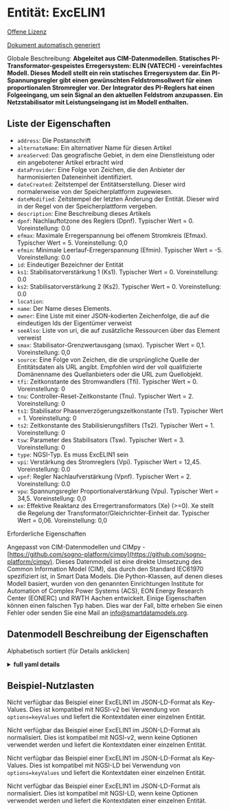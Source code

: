 Entität: ExcELIN1  
=================  
[Offene Lizenz](https://github.com/smart-data-models//dataModel.EnergyCIM/blob/master/ExcELIN1/LICENSE.md)  
[Dokument automatisch generiert](https://docs.google.com/presentation/d/e/2PACX-1vTs-Ng5dIAwkg91oTTUdt8ua7woBXhPnwavZ0FxgR8BsAI_Ek3C5q97Nd94HS8KhP-r_quD4H0fgyt3/pub?start=false&loop=false&delayms=3000#slide=id.gb715ace035_0_60)  
Globale Beschreibung: **Abgeleitet aus CIM-Datenmodellen. Statisches PI-Transformator-gespeistes Erregersystem: ELIN (VATECH) - vereinfachtes Modell.  Dieses Modell stellt ein rein statisches Erregersystem dar. Ein PI-Spannungsregler gibt einen gewünschten Feldstromsollwert für einen proportionalen Stromregler vor. Der Integrator des PI-Reglers hat einen Folgeeingang, um sein Signal an den aktuellen Feldstrom anzupassen.  Ein Netzstabilisator mit Leistungseingang ist im Modell enthalten.**  

## Liste der Eigenschaften  

- `address`: Die Postanschrift  - `alternateName`: Ein alternativer Name für diesen Artikel  - `areaServed`: Das geografische Gebiet, in dem eine Dienstleistung oder ein angebotener Artikel erbracht wird  - `dataProvider`: Eine Folge von Zeichen, die den Anbieter der harmonisierten Dateneinheit identifiziert.  - `dateCreated`: Zeitstempel der Entitätserstellung. Dieser wird normalerweise von der Speicherplattform zugewiesen.  - `dateModified`: Zeitstempel der letzten Änderung der Entität. Dieser wird in der Regel von der Speicherplattform vergeben.  - `description`: Eine Beschreibung dieses Artikels  - `dpnf`: Nachlauftotzone des Reglers (Dpnf).  Typischer Wert = 0. Voreinstellung: 0.0  - `efmax`: Maximale Erregerspannung bei offenem Stromkreis (Efmax).  Typischer Wert = 5. Voreinstellung: 0,0  - `efmin`: Minimale Leerlauf-Erregerspannung (Efmin).  Typischer Wert = -5. Voreinstellung: 0.0  - `id`: Eindeutiger Bezeichner der Entität  - `ks1`: Stabilisatorverstärkung 1 (Ks1).  Typischer Wert = 0. Voreinstellung: 0.0  - `ks2`: Stabilisatorverstärkung 2 (Ks2).  Typischer Wert = 0. Voreinstellung: 0.0  - `location`:   - `name`: Der Name dieses Elements.  - `owner`: Eine Liste mit einer JSON-kodierten Zeichenfolge, die auf die eindeutigen Ids der Eigentümer verweist  - `seeAlso`: Liste von uri, die auf zusätzliche Ressourcen über das Element verweist  - `smax`: Stabilisator-Grenzwertausgang (smax).  Typischer Wert = 0,1. Voreinstellung: 0,0  - `source`: Eine Folge von Zeichen, die die ursprüngliche Quelle der Entitätsdaten als URL angibt. Empfohlen wird der voll qualifizierte Domänenname des Quellanbieters oder die URL zum Quellobjekt.  - `tfi`: Zeitkonstante des Stromwandlers (Tfi).  Typischer Wert = 0. Voreinstellung: 0  - `tnu`: Controller-Reset-Zeitkonstante (Tnu).  Typischer Wert = 2. Voreinstellung: 0  - `ts1`: Stabilisator Phasenverzögerungszeitkonstante (Ts1).  Typischer Wert = 1. Voreinstellung: 0  - `ts2`: Zeitkonstante des Stabilisierungsfilters (Ts2).  Typischer Wert = 1. Voreinstellung: 0  - `tsw`: Parameter des Stabilisators (Tsw).  Typischer Wert = 3. Voreinstellung: 0  - `type`: NGSI-Typ. Es muss ExcELIN1 sein  - `vpi`: Verstärkung des Stromreglers (Vpi).  Typischer Wert = 12,45. Voreinstellung: 0.0  - `vpnf`: Regler Nachlaufverstärkung (Vpnf).  Typischer Wert = 2. Voreinstellung: 0.0  - `vpu`: Spannungsregler Proportionalverstärkung (Vpu).  Typischer Wert = 34,5. Voreinstellung: 0,0  - `xe`: Effektive Reaktanz des Erregertransformators (Xe) (>=0).  Xe stellt die Regelung der Transformator/Gleichrichter-Einheit dar.  Typischer Wert = 0,06. Voreinstellung: 0,0    
Erforderliche Eigenschaften  
Angepasst von CIM-Datenmodellen und CIMpy - [https://github.com/sogno-platform/cimpy](https://github.com/sogno-platform/cimpy). Dieses Datenmodell ist eine direkte Umsetzung des Common Information Model (CIM), das durch den Standard IEC61970 spezifiziert ist, in Smart Data Models. Die Python-Klassen, auf denen dieses Modell basiert, wurden von den genannten Einrichtungen Institute for Automation of Complex Power Systems (ACS), EON Energy Research Center (EONERC) und RWTH Aachen entwickelt. Einige Eigenschaften können einen falschen Typ haben. Dies war der Fall, bitte erheben Sie einen Fehler oder senden Sie eine Mail an info@smartdatamodels.org.  
## Datenmodell Beschreibung der Eigenschaften  
Alphabetisch sortiert (für Details anklicken)  
<details><summary><strong>full yaml details</strong></summary>    
```yaml  
ExcELIN1:    
  description: 'Adapted from CIM data models. Static PI transformer fed excitation system: ELIN (VATECH) - simplified model.  This model represents an all-static excitation system. A PI voltage controller establishes a desired field current set point for a proportional current controller. The integrator of the PI controller has a follow-up input to match its signal to the present field current.  A power system stabilizer with power input is included in the model.'    
  properties:    
    address:    
      description: 'The mailing address'    
      properties:    
        addressCountry:    
          description: 'Property. The country. For example, Spain. Model:''https://schema.org/addressCountry'''    
          type: string    
        addressLocality:    
          description: 'Property. The locality in which the street address is, and which is in the region. Model:''https://schema.org/addressLocality'''    
          type: string    
        addressRegion:    
          description: 'Property. The region in which the locality is, and which is in the country. Model:''https://schema.org/addressRegion'''    
          type: string    
        postOfficeBoxNumber:    
          description: 'Property. The post office box number for PO box addresses. For example, 03578. Model:''https://schema.org/postOfficeBoxNumber'''    
          type: string    
        postalCode:    
          description: 'Property. The postal code. For example, 24004. Model:''https://schema.org/https://schema.org/postalCode'''    
          type: string    
        streetAddress:    
          description: 'Property. The street address. Model:''https://schema.org/streetAddress'''    
          type: string    
      type: Property    
      x-ngsi:    
        model: https://schema.org/address    
    alternateName:    
      description: 'An alternative name for this item'    
      type: Property    
    areaServed:    
      description: 'The geographic area where a service or offered item is provided'    
      type: Property    
      x-ngsi:    
        model: https://schema.org/Text    
    dataProvider:    
      description: 'A sequence of characters identifying the provider of the harmonised data entity.'    
      type: Property    
    dateCreated:    
      description: 'Entity creation timestamp. This will usually be allocated by the storage platform.'    
      format: date-time    
      type: Property    
    dateModified:    
      description: 'Timestamp of the last modification of the entity. This will usually be allocated by the storage platform.'    
      format: date-time    
      type: Property    
    description:    
      description: 'A description of this item'    
      type: Property    
    dpnf:    
      description: 'Controller follow up dead band (Dpnf).  Typical Value = 0. Default: 0.0'    
      type: number    
      x-ngsi:    
        model: https://schema.org/Number    
    efmax:    
      description: 'Maximum open circuit excitation voltage (Efmax).  Typical Value = 5. Default: 0.0'    
      type: number    
      x-ngsi:    
        model: https://schema.org/Number    
    efmin:    
      description: 'Minimum open circuit excitation voltage (Efmin).  Typical Value = -5. Default: 0.0'    
      type: number    
      x-ngsi:    
        model: https://schema.org/Number    
    id:    
      anyOf: &excelin1_-_properties_-_owner_-_items_-_anyof    
        - description: 'Property. Identifier format of any NGSI entity'    
          maxLength: 256    
          minLength: 1    
          pattern: ^[\w\-\.\{\}\$\+\*\[\]`|~^@!,:\\]+$    
          type: string    
        - description: 'Property. Identifier format of any NGSI entity'    
          format: uri    
          type: string    
      description: 'Unique identifier of the entity'    
      type: Property    
    ks1:    
      description: 'Stabilizer Gain 1 (Ks1).  Typical Value = 0. Default: 0.0'    
      type: number    
      x-ngsi:    
        model: https://schema.org/Number    
    ks2:    
      description: 'Stabilizer Gain 2 (Ks2).  Typical Value = 0. Default: 0.0'    
      type: number    
      x-ngsi:    
        model: https://schema.org/Number    
    location:    
      $id: https://geojson.org/schema/Geometry.json    
      $schema: "http://json-schema.org/draft-07/schema#"    
      oneOf:    
        - properties:    
            bbox:    
              items:    
                type: number    
              minItems: 4    
              type: array    
            coordinates:    
              items:    
                type: number    
              minItems: 2    
              type: array    
            type:    
              enum:    
                - Point    
              type: string    
          required:    
            - type    
            - coordinates    
          title: 'GeoJSON Point'    
          type: object    
        - properties:    
            bbox:    
              items:    
                type: number    
              minItems: 4    
              type: array    
            coordinates:    
              items:    
                items:    
                  type: number    
                minItems: 2    
                type: array    
              minItems: 2    
              type: array    
            type:    
              enum:    
                - LineString    
              type: string    
          required:    
            - type    
            - coordinates    
          title: 'GeoJSON LineString'    
          type: object    
        - properties:    
            bbox:    
              items:    
                type: number    
              minItems: 4    
              type: array    
            coordinates:    
              items:    
                items:    
                  items:    
                    type: number    
                  minItems: 2    
                  type: array    
                minItems: 4    
                type: array    
              type: array    
            type:    
              enum:    
                - Polygon    
              type: string    
          required:    
            - type    
            - coordinates    
          title: 'GeoJSON Polygon'    
          type: object    
        - properties:    
            bbox:    
              items:    
                type: number    
              minItems: 4    
              type: array    
            coordinates:    
              items:    
                items:    
                  type: number    
                minItems: 2    
                type: array    
              type: array    
            type:    
              enum:    
                - MultiPoint    
              type: string    
          required:    
            - type    
            - coordinates    
          title: 'GeoJSON MultiPoint'    
          type: object    
        - properties:    
            bbox:    
              items:    
                type: number    
              minItems: 4    
              type: array    
            coordinates:    
              items:    
                items:    
                  items:    
                    type: number    
                  minItems: 2    
                  type: array    
                minItems: 2    
                type: array    
              type: array    
            type:    
              enum:    
                - MultiLineString    
              type: string    
          required:    
            - type    
            - coordinates    
          title: 'GeoJSON MultiLineString'    
          type: object    
        - properties:    
            bbox:    
              items:    
                type: number    
              minItems: 4    
              type: array    
            coordinates:    
              items:    
                items:    
                  items:    
                    items:    
                      type: number    
                    minItems: 2    
                    type: array    
                  minItems: 4    
                  type: array    
                type: array    
              type: array    
            type:    
              enum:    
                - MultiPolygon    
              type: string    
          required:    
            - type    
            - coordinates    
          title: 'GeoJSON MultiPolygon'    
          type: object    
      title: 'GeoJSON Geometry'    
    name:    
      description: 'The name of this item.'    
      type: Property    
    owner:    
      description: 'A List containing a JSON encoded sequence of characters referencing the unique Ids of the owner(s)'    
      items:    
        anyOf: *excelin1_-_properties_-_owner_-_items_-_anyof    
        description: 'Property. Unique identifier of the entity'    
      type: Property    
    seeAlso:    
      description: 'list of uri pointing to additional resources about the item'    
      oneOf:    
        - items:    
            format: uri    
            type: string    
          minItems: 1    
          type: array    
        - format: uri    
          type: string    
      type: Property    
    smax:    
      description: 'Stabilizer Limit Output (smax).  Typical Value = 0.1. Default: 0.0'    
      type: number    
      x-ngsi:    
        model: https://schema.org/Number    
    source:    
      description: 'A sequence of characters giving the original source of the entity data as a URL. Recommended to be the fully qualified domain name of the source provider, or the URL to the source object.'    
      type: Property    
    tfi:    
      description: 'Current transducer time constant (Tfi).  Typical Value = 0. Default: 0'    
      type: number    
      x-ngsi:    
        model: https://schema.org/Number    
    tnu:    
      description: 'Controller reset time constant (Tnu).  Typical Value = 2. Default: 0'    
      type: number    
      x-ngsi:    
        model: https://schema.org/Number    
    ts1:    
      description: 'Stabilizer Phase Lag Time Constant (Ts1).  Typical Value = 1. Default: 0'    
      type: number    
      x-ngsi:    
        model: https://schema.org/Number    
    ts2:    
      description: 'Stabilizer Filter Time Constant (Ts2).  Typical Value = 1. Default: 0'    
      type: number    
      x-ngsi:    
        model: https://schema.org/Number    
    tsw:    
      description: 'Stabilizer parameters (Tsw).  Typical Value = 3. Default: 0'    
      type: number    
      x-ngsi:    
        model: https://schema.org/Number    
    type:    
      description: 'NGSI type. It has to be ExcELIN1'    
      enum:    
        - ExcELIN1    
      type: Property    
    vpi:    
      description: 'Current controller gain (Vpi).  Typical Value = 12.45. Default: 0.0'    
      type: number    
      x-ngsi:    
        model: https://schema.org/Number    
    vpnf:    
      description: 'Controller follow up gain (Vpnf).  Typical Value = 2. Default: 0.0'    
      type: number    
      x-ngsi:    
        model: https://schema.org/Number    
    vpu:    
      description: 'Voltage controller proportional gain (Vpu).  Typical Value = 34.5. Default: 0.0'    
      type: number    
      x-ngsi:    
        model: https://schema.org/Number    
    xe:    
      description: 'Excitation transformer effective reactance (Xe) (>=0).  Xe represents the regulation of the transformer/rectifier unit.  Typical Value = 0.06. Default: 0.0'    
      type: number    
      x-ngsi:    
        model: https://schema.org/Number    
  required: []    
  type: object    
```  
</details>    
## Beispiel-Nutzlasten  
Nicht verfügbar das Beispiel einer ExcELIN1 im JSON-LD-Format als Key-Values. Dies ist kompatibel mit NGSI-v2 bei Verwendung von `options=keyValues` und liefert die Kontextdaten einer einzelnen Entität.  
Nicht verfügbar das Beispiel einer ExcELIN1 im JSON-LD-Format als normalisiert. Dies ist kompatibel mit NGSI-v2, wenn keine Optionen verwendet werden und liefert die Kontextdaten einer einzelnen Entität.  
Nicht verfügbar das Beispiel einer ExcELIN1 im JSON-LD-Format als Key-Values. Dies ist kompatibel mit NGSI-LD bei Verwendung von `options=keyValues` und liefert die Kontextdaten einer einzelnen Entität.  
Nicht verfügbar das Beispiel einer ExcELIN1 im JSON-LD-Format als normalisiert. Dies ist kompatibel mit NGSI-LD, wenn keine Optionen verwendet werden und liefert die Kontextdaten einer einzelnen Entität.  
